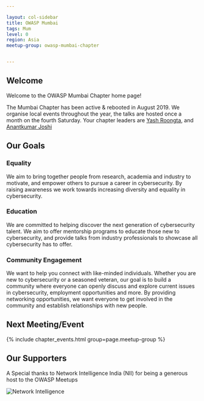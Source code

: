 ```yaml
---

layout: col-sidebar
title: OWASP Mumbai
tags: Mum
level: 0
region: Asia
meetup-group: owasp-mumbai-chapter


---
```

## Welcome
Welcome to the OWASP Mumbai Chapter home page!

The Mumbai Chapter has been active & rebooted in August 2019. We organise local events throughout the year, the talks are hosted once a month on the fourth Saturday.
Your chapter leaders are [Yash Roongta](https://twitter.com/acc3ssp0int), and [Anantkumar Joshi](https://twitter.com/w1r3sh65rk)

## Our Goals
### Equality
We aim to bring together people from research, academia and industry to motivate, and empower others to pursue a career in cybersecurity. By raising awareness we work towards increasing diversity and equality in cybersecurity.

### Education
We are committed to helping discover the next generation of cybersecurity talent. We aim to offer mentorship programs to educate those new to cybersecurity, and provide talks from industry professionals to showcase all cybersecurity has to offer.

### Community Engagement
We want to help you connect with like-minded individuals. Whether you are new to cybersecurity or a seasoned veteran, our goal is to build a community where everyone can openly discuss and explore current issues in cybersecurity, employment opportunities and more. By providing networking opportunities, we want everyone to get involved in the community and establish relationships with new people.

Next Meeting/Event <!-- You should keep this section as it will populate your meetup events -->
---------------------
{% include chapter_events.html group=page.meetup-group %}


## Our Supporters
A Special thanks to Network Intelligence India (NII) for being a generous host to the OWASP Meetups

![Network Intelligence](NII.png)
